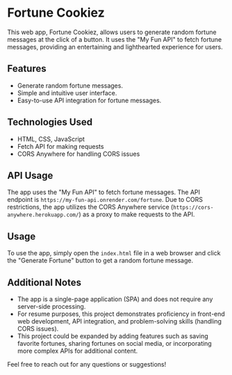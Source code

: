 # Fortune Cookiez

This web app, Fortune Cookiez, allows users to generate random fortune messages at the click of a button. It uses the "My Fun API" to fetch fortune messages, providing an entertaining and lighthearted experience for users.

## Features

- Generate random fortune messages.
- Simple and intuitive user interface.
- Easy-to-use API integration for fortune messages.

## Technologies Used

- HTML, CSS, JavaScript
- Fetch API for making requests
- CORS Anywhere for handling CORS issues

## API Usage

The app uses the "My Fun API" to fetch fortune messages. The API endpoint is `https://my-fun-api.onrender.com/fortune`. Due to CORS restrictions, the app utilizes the CORS Anywhere service (`https://cors-anywhere.herokuapp.com/`) as a proxy to make requests to the API.

## Usage

To use the app, simply open the `index.html` file in a web browser and click the "Generate Fortune" button to get a random fortune message.

## Additional Notes

- The app is a single-page application (SPA) and does not require any server-side processing.
- For resume purposes, this project demonstrates proficiency in front-end web development, API integration, and problem-solving skills (handling CORS issues).
- This project could be expanded by adding features such as saving favorite fortunes, sharing fortunes on social media, or incorporating more complex APIs for additional content.

Feel free to reach out for any questions or suggestions!
